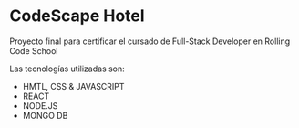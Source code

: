 # CodeScape Hotel

Proyecto final para certificar el cursado de Full-Stack Developer en Rolling Code School

Las tecnologías utilizadas son: 

- HMTL, CSS & JAVASCRIPT
- REACT
- NODE.JS
- MONGO DB
